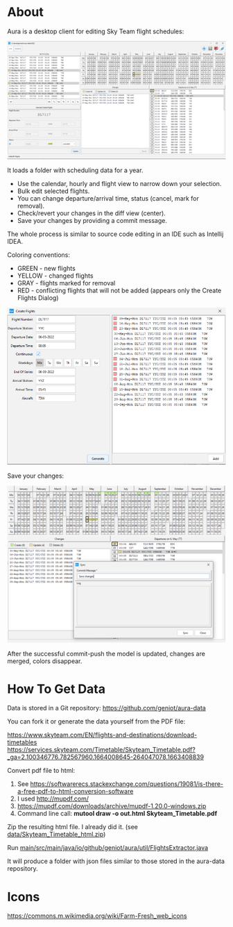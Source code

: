 # About

Aura is a desktop client for editing Sky Team flight schedules:

![alt text](screenshots/main.png "Main Window")

It loads a folder with scheduling data for a year. 

* Use the calendar, hourly and flight view to narrow down your selection. 
* Bulk edit selected flights.
* You can change departure/arrival time, status (cancel, mark for removal).
* Check/revert your changes in the diff view (center).
* Save your changes by providing a commit message. 

The whole process is similar to source code editing in an IDE such as Intellij IDEA. 

Coloring conventions:
* GREEN - new flights
* YELLOW - changed flights
* GRAY - flights marked for removal
* RED - conflicting flights that will not be added (appears only the Create Flights Dialog)  

![alt text](screenshots/generate.png "Add Window")

Save your changes:

![alt text](screenshots/sync.png "Sync Window")

After the successful commit-push the model is updated, changes are merged, colors disappear.

# How To Get Data

Data is stored in a Git repository: https://github.com/geniot/aura-data

You can fork it or generate the data yourself from the PDF file:

https://www.skyteam.com/EN/flights-and-destinations/download-timetables
https://services.skyteam.com/Timetable/Skyteam_Timetable.pdf?_ga=2.100346776.782567960.1664008645-264047078.1663408839

Convert pdf file to html:
1. See https://softwarerecs.stackexchange.com/questions/19081/is-there-a-free-pdf-to-html-conversion-software
2. I used http://mupdf.com/ 
3. https://mupdf.com/downloads/archive/mupdf-1.20.0-windows.zip
4. Command line call: **mutool draw -o out.html Skyteam_Timetable.pdf**

Zip the resulting html file. I already did it. (see <a href="https://github.com/geniot/aura/blob/main/data/Skyteam_Timetable_html.zip">data/Skyteam_Timetable_html.zip</a>)

Run <a href="https://github.com/geniot/aura/blob/main/src/main/java/io/github/geniot/aura/util/FlightsExtractor.java">main/src/main/java/io/github/geniot/aura/util/FlightsExtractor.java</a>

It will produce a folder with json files similar to those stored in the aura-data repository.

# Icons
https://commons.m.wikimedia.org/wiki/Farm-Fresh_web_icons